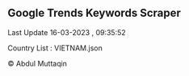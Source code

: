 

## Google Trends Keywords Scraper 
 
Last Update 16-03-2023 , 09:35:52

Country List :
VIETNAM.json



© Abdul Muttaqin 
